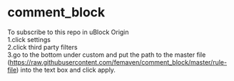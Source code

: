 # comment_block
To subscribe to this repo in uBlock Origin<BR>
1.click settings <BR>
2.click third party filters<BR>
3.go to the bottom under custom and put the path to the master file (https://raw.githubusercontent.com/femaven/comment_block/master/rule-file) into the text box and click apply. <BR> 
